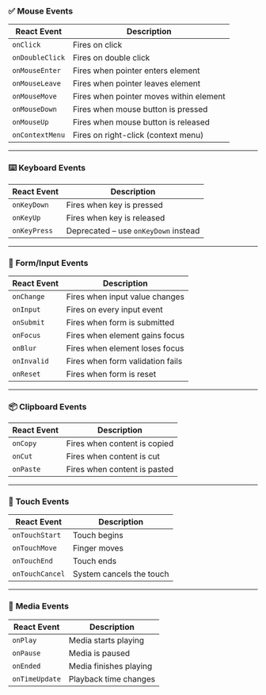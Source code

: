 ### ✅ **Mouse Events**
| React Event           | Description                           |
|-----------------------|---------------------------------------|
| `onClick`             | Fires on click                        |
| `onDoubleClick`       | Fires on double click                 |
| `onMouseEnter`        | Fires when pointer enters element     |
| `onMouseLeave`        | Fires when pointer leaves element     |
| `onMouseMove`         | Fires when pointer moves within element |
| `onMouseDown`         | Fires when mouse button is pressed    |
| `onMouseUp`           | Fires when mouse button is released   |
| `onContextMenu`       | Fires on right-click (context menu)   |

---

### ⌨️ **Keyboard Events**
| React Event           | Description                           |
|-----------------------|---------------------------------------|
| `onKeyDown`           | Fires when key is pressed             |
| `onKeyUp`             | Fires when key is released            |
| `onKeyPress`          | Deprecated – use `onKeyDown` instead  |

---

### 📝 **Form/Input Events**
| React Event           | Description                           |
|-----------------------|---------------------------------------|
| `onChange`            | Fires when input value changes        |
| `onInput`             | Fires on every input event            |
| `onSubmit`            | Fires when form is submitted          |
| `onFocus`             | Fires when element gains focus        |
| `onBlur`              | Fires when element loses focus        |
| `onInvalid`           | Fires when form validation fails      |
| `onReset`             | Fires when form is reset              |

---

### 📦 **Clipboard Events**
| React Event           | Description                           |
|-----------------------|---------------------------------------|
| `onCopy`              | Fires when content is copied          |
| `onCut`               | Fires when content is cut             |
| `onPaste`             | Fires when content is pasted          |

---

### 📱 **Touch Events**
| React Event           | Description                           |
|-----------------------|---------------------------------------|
| `onTouchStart`        | Touch begins                          |
| `onTouchMove`         | Finger moves                          |
| `onTouchEnd`          | Touch ends                            |
| `onTouchCancel`       | System cancels the touch              |

---

### 🎥 **Media Events**
| React Event           | Description                           |
|-----------------------|---------------------------------------|
| `onPlay`              | Media starts playing                  |
| `onPause`             | Media is paused                       |
| `onEnded`             | Media finishes playing                |
| `onTimeUpdate`        | Playback time changes                 |
